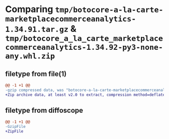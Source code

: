 # Comparing `tmp/botocore-a-la-carte-marketplacecommerceanalytics-1.34.91.tar.gz` & `tmp/botocore_a_la_carte_marketplacecommerceanalytics-1.34.92-py3-none-any.whl.zip`

## filetype from file(1)

```diff
@@ -1 +1 @@
-gzip compressed data, was "botocore-a-la-carte-marketplacecommerceanalytics-1.34.91.tar", last modified: Thu Apr 25 01:03:43 2024, max compression
+Zip archive data, at least v2.0 to extract, compression method=deflate
```

## filetype from diffoscope

```diff
@@ -1 +1 @@
-GzipFile
+ZipFile
```

